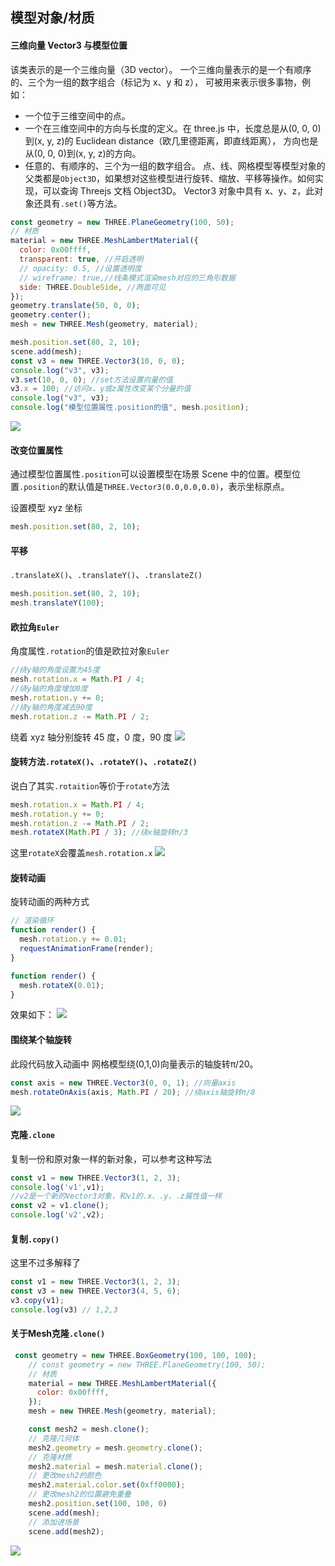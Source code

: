 ## 模型对象/材质
#### 三维向量 Vector3 与模型位置

该类表示的是一个三维向量（3D vector）。 一个三维向量表示的是一个有顺序的、三个为一组的数字组合（标记为 x、y 和 z）， 可被用来表示很多事物，例如：

- 一个位于三维空间中的点。
- 一个在三维空间中的方向与长度的定义。在 three.js 中，长度总是从(0, 0, 0)到(x, y, z)的 Euclidean distance（欧几里德距离，即直线距离）， 方向也是从(0, 0, 0)到(x, y, z)的方向。
- 任意的、有顺序的、三个为一组的数字组合。
  点、线、网格模型等模型对象的父类都是`Object3D`，如果想对这些模型进行旋转、缩放、平移等操作。如何实现，可以查询 Threejs 文档 Object3D。
  Vector3 对象中具有 x、y、z，此对象还具有`.set()`等方法。

```js
const geometry = new THREE.PlaneGeometry(100, 50);
// 材质
material = new THREE.MeshLambertMaterial({
  color: 0x00ffff,
  transparent: true, //开启透明
  // opacity: 0.5, //设置透明度
  // wireframe: true,//线条模式渲染mesh对应的三角形数据
  side: THREE.DoubleSide, //两面可见
});
geometry.translate(50, 0, 0);
geometry.center();
mesh = new THREE.Mesh(geometry, material);

mesh.position.set(80, 2, 10);
scene.add(mesh);
const v3 = new THREE.Vector3(10, 0, 0);
console.log("v3", v3);
v3.set(10, 0, 0); //set方法设置向量的值
v3.x = 100; //访问x、y或z属性改变某个分量的值
console.log("v3", v3);
console.log("模型位置属性.position的值", mesh.position);
```

![](img/Three06Img/v.png)

#### 改变位置属性

通过模型位置属性`.position`可以设置模型在场景 Scene 中的位置。模型位置`.position`的默认值是`THREE.Vector3(0.0,0.0,0.0)`，表示坐标原点。

设置模型 xyz 坐标

```js
mesh.position.set(80, 2, 10);
```

#### 平移

`.translateX()`、`.translateY()`、`.translateZ()`

```js
mesh.position.set(80, 2, 10);
mesh.translateY(100);
```

#### 欧拉角`Euler`

角度属性`.rotation`的值是欧拉对象`Euler`

```javascript
//绕y轴的角度设置为45度
mesh.rotation.x = Math.PI / 4;
//绕y轴的角度增加0度
mesh.rotation.y += 0;
//绕y轴的角度减去90度
mesh.rotation.z -= Math.PI / 2;
```

绕着 xyz 轴分别旋转 45 度，0 度，90 度
![](img/Three06Img/euler.png)

#### 旋转方法`.rotateX()`、`.rotateY()`、`.rotateZ()`

说白了其实`.rotaition`等价于`rotate`方法

```js
mesh.rotation.x = Math.PI / 4;
mesh.rotation.y += 0;
mesh.rotation.z -= Math.PI / 2;
mesh.rotateX(Math.PI / 3); //绕x轴旋转π/3
```

这里`rotateX`会覆盖`mesh.rotation.x`
![](img/Three06Img/rote.png)

#### 旋转动画

旋转动画的两种方式

```js
// 渲染循环
function render() {
  mesh.rotation.y += 0.01;
  requestAnimationFrame(render);
}
```

```js
function render() {
  mesh.rotateX(0.01);
}
```

效果如下：
![](img/Three06Img/tutieshi_390x348_4s.gif)

#### 围绕某个轴旋转

此段代码放入动画中
网格模型绕(0,1,0)向量表示的轴旋转π/20。
```js
const axis = new THREE.Vector3(0, 0, 1); //向量axis
mesh.rotateOnAxis(axis, Math.PI / 20); //绕axis轴旋转π/8
```
![](img/Three06Img/2.gif)

#### 克隆`.clone`
复制一份和原对象一样的新对象，可以参考这种写法
```js
const v1 = new THREE.Vector3(1, 2, 3);
console.log('v1',v1);
//v2是一个新的Vector3对象，和v1的.x、.y、.z属性值一样
const v2 = v1.clone();
console.log('v2',v2);
```

#### 复制`.copy()`
这里不过多解释了
```js
const v1 = new THREE.Vector3(1, 2, 3);
const v3 = new THREE.Vector3(4, 5, 6);
v3.copy(v1);
console.log(v3) // 1,2,3
```

#### 关于Mesh克隆`.clone()`
```js
 const geometry = new THREE.BoxGeometry(100, 100, 100);
    // const geometry = new THREE.PlaneGeometry(100, 50);
    // 材质
    material = new THREE.MeshLambertMaterial({
      color: 0x00ffff,
    });
    mesh = new THREE.Mesh(geometry, material);

    const mesh2 = mesh.clone();
    // 克隆几何体
    mesh2.geometry = mesh.geometry.clone();
    // 克隆材质
    mesh2.material = mesh.material.clone();
    // 更改mesh2的颜色
    mesh2.material.color.set(0xff0000);
    // 更改mesh2的位置避免重叠
    mesh2.position.set(100, 100, 0)
    scene.add(mesh);
    // 添加进场景
    scene.add(mesh2);
```
![](img/Three06Img/clone.png)

